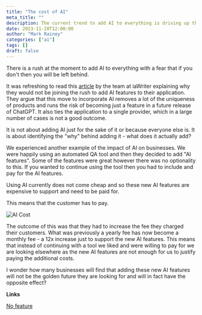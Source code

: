 ```yaml
---
title: "The cost of AI"
meta_title: ""
description: The current trend to add AI to everything is driving up the cost.
date: 2023-11-28T12:00:00
author: "Mark Rainey"
categories: ["ai"]
tags: []
draft: false
---
```


There is a rush at the moment to add AI to everything with a fear that if you don't then you will be left behind.


It was refreshing to read this [article](https://ia.net/topics/no-feature) by the team at iaWriter explaining why they would not be joining the rush to add AI features to their application. They argue that this move to incorporate AI removes a lot of the uniqueness of products and runs the risk of becoming just a feature in a future release of ChatGPT. It also ties the application to a single provider, which in a large number of cases is not a good outcome.

It is not about adding AI just for the sake of it or because everyone else is. It is about identifying the "why" behind adding it - what does it actually add?

We experienced another example of the impact of AI on businesses. We were happily using an automated QA tool and then they decided to add "AI features". Some of the features were great however there was no optionality to this. If you wanted to continue using the tool then you had to include and pay for the AI features.

Using AI currently does not come cheap and so these new AI features are expensive to support and need to be paid for. 

This means that the customer has to pay.

<img src="/blog/AiCost.png" title="AI Cost" class="mid-image" ></img><p></p>

The outcome of this was that they had to increase the fee they charged their customers. What was previously a yearly fee has now become a monthly fee - a 12x increase just to support the new AI features. This means that instead of continuing with a tool we liked and were willing to pay for we are looking elsewhere as the new AI features are not enough for us to justify paying the additional costs.

I wonder how many businesses will find that adding these new AI features will not be the golden future they are looking for and will in fact have the opposite effect?


__Links__

[No feature](https://ia.net/topics/no-feature)
